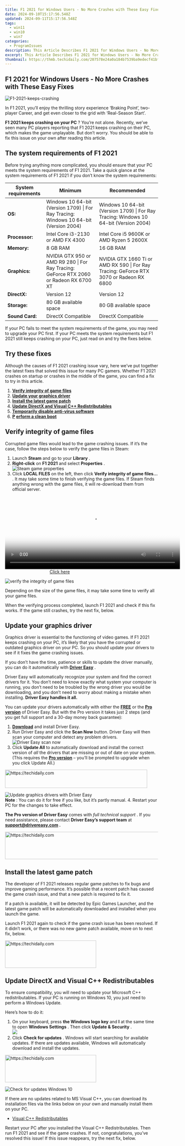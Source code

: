 ```yaml
---
title: F1 2021 for Windows Users - No More Crashes with These Easy Fixes
date: 2024-09-10T15:17:56.548Z
updated: 2024-09-11T15:17:56.548Z
tags:
  - win11
  - win10
  - win7
categories:
  - ProgramIssues
description: This Article Describes F1 2021 for Windows Users - No More Crashes with These Easy Fixes
excerpt: This Article Describes F1 2021 for Windows Users - No More Crashes with These Easy Fixes
thumbnail: https://thmb.techidaily.com/207578e24a0a184b7539ba9edecf41bf44046bb6668830fc6d1ed96db57dfa6c.png
---
```


## F1 2021 for Windows Users - No More Crashes with These Easy Fixes

![F1-2021-keeps-crashing](https://images.drivereasy.com/wp-content/uploads/2021/07/F1-2021-keeps-crashing.jpg)

 In F1 2021, you’ll enjoy the thrilling story experience ‘Braking Point’, two-player Career, and get even closer to the grid with ‘Real-Season Start’.

**F1 2021 keeps crashing on your PC** ? You’re not alone. Recently, we’ve seen many PC players reporting that F1 2021 keeps crashing on their PC, which makes the game unplayable. But don’t worry. You should be able to fix this issue on your own after reading this article.

## The system requirements of F1 2021

 Before trying anything more complicated, you should ensure that your PC meets the system requirements of F1 2021\. Take a quick glance at the system requirements of F1 2021 if you don’t know the system requirements:

| System requirements | Minimum                                                                                | Recommended                                                                             |
| ------------------- | -------------------------------------------------------------------------------------- | --------------------------------------------------------------------------------------- |
| **OS:**             | Windows 10 64-bit (Version 1709) \| For Ray Tracing: Windows 10 64-bit (Version 2004)  | Windows 10 64-bit (Version 1709) \| For Ray Tracing: Windows 10 64-bit (Version 2004)   |
| **Processor:**      | Intel Core i3-2130 or AMD FX 4300                                                      | Intel Core i5 9600K or AMD Ryzen 5 2600X                                                |
| **Memory:**         | 8 GB RAM                                                                               | 16 GB RAM                                                                               |
| **Graphics:**       | NVIDIA GTX 950 or AMD R9 280 \| For Ray Tracing: GeForce RTX 2060 or Radeon RX 6700 XT | NVIDIA GTX 1660 Ti or AMD RX 590 \| For Ray Tracing: GeForce RTX 3070 or Radeon RX 6800 |
| **DirectX:**        | Version 12                                                                             | Version 12                                                                              |
| **Storage:**        | 80 GB available space                                                                  | 80 GB available space                                                                   |
| **Sound Card:**     | DirectX Compatible                                                                     | DirectX Compatible                                                                      |

 If your PC fails to meet the system requirements of the game, you may need to upgrade your PC first. If your PC meets the system requirements but F1 2021 still keeps crashing on your PC, just read on and try the fixes below.

## Try these fixes

 Although the causes of F1 2021 crashing issue vary, here we’ve put together the latest fixes that solved this issue for many PC gamers. Whether F1 2021 crashes on startup or crashes in the middle of the game, you can find a fix to try in this article.

1. **[Verify integrity of game files](https://tools.techidaily.com/drivereasy/download/)**
2. **[Update your graphics driver](https://tools.techidaily.com/drivereasy/download/)**
3. **[Install the latest game patch](https://tools.techidaily.com/drivereasy/download/)**
4. **[Update DirectX and Visual C++ Redistributables](https://tools.techidaily.com/drivereasy/download/)**
5. **[Temporarily disable anti-virus software](https://tools.techidaily.com/drivereasy/download/)**
6. **[P](https://tools.techidaily.com/drivereasy/download/) [erform a clean boot](https://tools.techidaily.com/drivereasy/download/)**

## Verify integrity of game files

 Corrupted game files would lead to the game crashing issues. If it’s the case, follow the steps below to verify the game files in Steam:

1. Launch **Steam** and go to your **Library** .
2. **Right-click** on **F1 2021** and select **Properties** .  
![Steam game properties](https://images.drivereasy.com/wp-content/uploads/2021/04/Steam-game-F1-2020-properties.jpg)
3. Click **LOCAL FILES** on the left, then click **Verify integrity of game files…** . It may take some time to finish verifying the game files. If Steam finds anything wrong with the game files, it will re-download them from official server.  




<!-- affiliate ads begin -->
<span id="1983473">
					<video width="576" height="240" style="cursor:pointer"
           poster="//a.impactradius-go.com/display-clicktoplayimage/1983473.png"
           onclick="if(!this.playClicked){this.play();this.setAttribute('controls',true);this.playClicked=true;}">
	   <source src="//a.impactradius-go.com/display-ad/22993-1983473">
	   <img src="//a.impactradius-go.com/display-clicktoplayimage/1983473.png" style="border: none; height: 100%; width: 100%; object-fit: contain">
	</video>
	<div style="width:360px;text-align:center"><a href="javascript:window.open(decodeURIComponent('https%3A%2F%2Fhomestyler.sjv.io%2Fc%2F5597632%2F1983473%2F22993'), '_blank');void(0);">Click here</a></div>
</span>
<img height="0" width="0" src="https://imp.pxf.io/i/5597632/1983473/22993" style="position:absolute;visibility:hidden;" border="0" />
<!-- affiliate ads end -->




![verify the integrity of game files](https://images.drivereasy.com/wp-content/uploads/2021/04/F1-2020-verify-the-integrity-of-game-files.jpg)

 Depending on the size of the game files, it may take some time to verify all your game files.

 When the verifying process completed, launch F1 2021 and check if this fix works. If the game still crashes, try the next fix, below.

## Update your graphics driver

 Graphics driver is essential to the functioning of video games. If F1 2021 keeps crashing on your PC, it’s likely that you have the corrupted or outdated graphics driver on your PC. So you should update your drivers to see if it fixes the game crashing issues.

 If you don’t have the time, patience or skills to update the driver manually, you can do it automatically with **[Driver Easy](https://tools.techidaily.com/drivereasy/download/)**  .

 Driver Easy will automatically recognize your system and find the correct drivers for it. You don’t need to know exactly what system your computer is running, you don’t need to be troubled by the wrong driver you would be downloading, and you don’t need to worry about making a mistake when installing. **Driver Easy handles it all.**

 You can update your drivers automatically with either the **[FREE](https://tools.techidaily.com/drivereasy/download/)**  or the **[Pro version](https://tools.techidaily.com/drivereasy/download/)**  of Driver Easy. But with the Pro version it takes just 2 steps (and you get full support and a 30-day money back guarantee):

1. **[Download](https://tools.techidaily.com/drivereasy/download/)**  and install Driver Easy.
2. Run Driver Easy and click the **Scan Now** button. Driver Easy will then scan your computer and detect any problem drivers.  
![Driver Easy scan now](https://images.drivereasy.com/wp-content/uploads/2020/11/Driver-Easy-scan-now.jpg)
3. Click **Update All** to automatically download and install the correct version of _all_ the drivers that are missing or out of date on your system. (This requires the **[Pro version](https://tools.techidaily.com/drivereasy/download/)**  – you’ll be prompted to upgrade when you click Update All.)  




<!-- affiliate ads begin -->
<a href="https://bluettius.sjv.io/c/5597632/2139122/17108" target="_top" id="2139122">
  <img src="//a.impactradius-go.com/display-ad/17108-2139122" border="0" alt="https://techidaily.com" width="468" height="60"/>
</a>
<img height="0" width="0" src="https://bluettius.sjv.io/i/5597632/2139122/17108" style="position:absolute;visibility:hidden;" border="0" />
<!-- affiliate ads end -->




![Update graphics drivers with Driver Easy](https://images.drivereasy.com/wp-content/uploads/2020/09/de-update-all-rtx-3080.jpg)  
**Note** : You can do it for free if you like, but it’s partly manual.
4. Restart your PC for the changes to take effect.

**The Pro version of Driver Easy** comes with _full technical support_ . If you need assistance, please contact **Driver Easy’s support team** at **[support@drivereasy.com](https://tools.techidaily.com/drivereasy/download/) .**





<!-- affiliate ads begin -->
<a href="https://appsumo.8odi.net/c/5597632/2118319/7443" target="_top" id="2118319">
  <img src="//a.impactradius-go.com/display-ad/7443-2118319" border="0" alt="https://techidaily.com" width="728" height="90"/>
</a>
<img height="0" width="0" src="https://appsumo.8odi.net/i/5597632/2118319/7443" style="position:absolute;visibility:hidden;" border="0" />
<!-- affiliate ads end -->




## Install the latest game patch

 The developer of F1 2021 releases regular game patches to fix bugs and improve gaming performance. It’s possible that a recent patch has caused the game crash issue, and that a new patch is required to fix it.

 If a patch is available, it will be detected by Epic Games Launcher, and the latest game patch will be automatically downloaded and installed when you launch the game.

 Launch F1 2021 again to check if the game crash issue has been resolved. If it didn’t work, or there was no new game patch available, move on to next fix, below.





<!-- affiliate ads begin -->
<a href="https://aligracehair.sjv.io/c/5597632/2115932/19272" target="_top" id="2115932">
  <img src="//a.impactradius-go.com/display-ad/19272-2115932" border="0" alt="https://techidaily.com" width="300" height="90"/>
</a>
<img height="0" width="0" src="https://aligracehair.sjv.io/i/5597632/2115932/19272" style="position:absolute;visibility:hidden;" border="0" />
<!-- affiliate ads end -->




## Update DirectX and Visual C++ Redistributables

 To ensure compatibility, you will need to update your Microsoft C++ redistributables. If your PC is running on Windows 10, you just need to perform a Windows Update.

Here’s how to do it:

1. On your keyboard, press **the Windows logo key** and **I** at the same time to open **Windows Settings** . Then click **Update & Security** .  
![](https://images.drivereasy.com/wp-content/uploads/2019/09/update1.jpg)
2. Click **Check for updates** . Windows will start searching for available updates. If there are updates available, Windows will automatically download and install the updates.  




<!-- affiliate ads begin -->
<a href="https://aligracehair.sjv.io/c/5597632/2135355/19272" target="_top" id="2135355">
  <img src="//a.impactradius-go.com/display-ad/19272-2135355" border="0" alt="https://techidaily.com" width="300" height="90"/>
</a>
<img height="0" width="0" src="https://aligracehair.sjv.io/i/5597632/2135355/19272" style="position:absolute;visibility:hidden;" border="0" />
<!-- affiliate ads end -->




![Check for updates Windows 10](https://images.drivereasy.com/wp-content/uploads/2021/05/Check-for-updates-Windows-10.jpg)

 If there are no updates related to MS Visual C++, you can download its installation files via the links below on your own and manually install them on your PC.

* [Visual C++ Redistributables](https://support.microsoft.com/en-us/topic/the-latest-supported-visual-c-downloads-2647da03-1eea-4433-9aff-95f26a218cc0)

 Restart your PC after you installed the Visual C++ Redistributables. Then run F1 2021 and see if the game crashes. If not, congratulations, you’ve resolved this issue! If this issue reappears, try the next fix, below.





<!-- affiliate ads begin -->
<span id="1484963">
					<video width="864" height="864" style="cursor:pointer"
           poster="//a.impactradius-go.com/display-clicktoplayimage/1484963.png"
           onclick="if(!this.playClicked){this.play();this.setAttribute('controls',true);this.playClicked=true;}">
	   <source src="//a.impactradius-go.com/display-ad/16446-1484963">
	   <img src="//a.impactradius-go.com/display-clicktoplayimage/1484963.png" style="border: none; height: 100%; width: 100%; object-fit: contain">
	</video>
	<div style="width:540px;text-align:center"><a href="javascript:window.open(decodeURIComponent('https%3A%2F%2Flaganoo.pxf.io%2Fc%2F5597632%2F1484963%2F16446'), '_blank');void(0);">Click here</a></div>
</span>
<img height="0" width="0" src="https://imp.pxf.io/i/5597632/1484963/16446" style="position:absolute;visibility:hidden;" border="0" />
<!-- affiliate ads end -->




## Temporarily disable anti-virus software

 Some 3rd party antivirus software would block the game files, which may also lead to the game crashing issues.

 You can try adding both the game folder and Steam as an exception to your third-party antivirus application. If necessary, try temporarily disabling your 3rd party antivirus software before playing the game.

 Run F1 2021 and check if this issue persists after you disabled the anti-virus software on your PC.

If this fix didn’t work, try the next fix to perform a clean boot.

## Perform a clean boot

 If there is a certain application conflicting with F1 2021, the game would also crash. To find out the problematic application that crashes the game, you need to perform a clean boot. Here’s how to do it:

1. On your keyboard, press the **Windows logo key** and **R** at the same time to open the Run Dialog. Type **msconfig** and press **Enter** to open the **System Configuration** window.  
![msconfig-win-10](https://images.drivereasy.com/wp-content/uploads/2016/11/msconfig-win-10.png)
2. Navigate to the **Services** tab, check **Hide all Microsoft services** and then click **Disable all** .  
![system configuration](https://images.drivereasy.com/wp-content/uploads/2019/08/system-configuration.png)
3. Select the **Startup** tab and click **Open Task Manager** .  




<!-- affiliate ads begin -->
<a href="https://ephamedtechinc.pxf.io/c/5597632/2137202/26400" target="_top" id="2137202">
  <img src="//a.impactradius-go.com/display-ad/26400-2137202" border="0" alt="https://techidaily.com" width="728" height="90"/>
</a>
<img height="0" width="0" src="https://ephamedtechinc.pxf.io/i/5597632/2137202/26400" style="position:absolute;visibility:hidden;" border="0" />
<!-- affiliate ads end -->




![system configuration](https://images.drivereasy.com/wp-content/uploads/2019/08/system-configuration2.png)
4. On the **Startup** tab in **Task Manager** , for **each** startup item, select the item and then click **Disable** .  
![system configuration](https://images.drivereasy.com/wp-content/uploads/2019/08/system-configuration3.png)
5. Go back to the **System Configuration** window and click **OK** .  




<!-- affiliate ads begin -->
<a href="https://ephamedtechinc.pxf.io/c/5597632/2137227/26400" target="_top" id="2137227">
  <img src="//a.impactradius-go.com/display-ad/26400-2137227" border="0" alt="https://techidaily.com" width="728" height="90"/>
</a>
<img height="0" width="0" src="https://ephamedtechinc.pxf.io/i/5597632/2137227/26400" style="position:absolute;visibility:hidden;" border="0" />
<!-- affiliate ads end -->




![system configuration](https://images.drivereasy.com/wp-content/uploads/2019/08/system-configuration4.png)
6. Click **Restart** to restart your PC.  




<!-- affiliate ads begin -->
<a href="https://appsumo.8odi.net/c/5597632/2123739/7443" target="_top" id="2123739">
  <img src="//a.impactradius-go.com/display-ad/7443-2123739" border="0" alt="https://techidaily.com" width="728" height="90"/>
</a>
<img height="0" width="0" src="https://appsumo.8odi.net/i/5597632/2123739/7443" style="position:absolute;visibility:hidden;" border="0" />
<!-- affiliate ads end -->




![system configuration](https://images.drivereasy.com/wp-content/uploads/2019/08/system-configuration5.png)





<!-- affiliate ads begin -->
<a href="https://aidotcom.pxf.io/c/5597632/2129042/19576" target="_top" id="2129042">
  <img src="//a.impactradius-go.com/display-ad/19576-2129042" border="0" alt="https://techidaily.com" width="300" height="90"/>
</a>
<img height="0" width="0" src="https://aidotcom.pxf.io/i/5597632/2129042/19576" style="position:absolute;visibility:hidden;" border="0" />
<!-- affiliate ads end -->




**Restart** your PC and launch F1 2021 to check whether the game crashes again. If not, you need to open the **System Configuration** window again to enable services and applications **one by one** until you find the problematic software.

 After enabling each services, you need to restart your PC to apply the changes.

 Once you find out the problematic software that crashes F1 2021, you need to **uninstall** it to avoid game crashing issues in the future.

 If the game still crashes after you disabled all the 3rd party apps and services, try reinstalling F1 2021\. Normally, after reinstalling the game, you’ll be able to fix the crashing issue.

**Tips:**

 If these common fixes on this article didn’t help you fix the F1 2021 crashing issue, you can also try investigating Windows crash logs to analyze and troubleshoot the causes of the crash. For more details, see the article: [How to view crash logs in Windows 10](https://www.supereasy.com/how-to-view-crash-logs-in-windows-10/) .

---

 Hopefully, one of the fixes above helped you fix the F1 2021 crashing issue. Feel free to drop a line in the comment area below if you have any questions or suggestions. Thanks for reading!

* [game crash](https://tools.techidaily.com/drivereasy/download/)
* [Windows](https://tools.techidaily.com/drivereasy/download/)

<ins class="adsbygoogle"
     style="display:block"
     data-ad-format="autorelaxed"
     data-ad-client="ca-pub-7571918770474297"
     data-ad-slot="1223367746"></ins>



<ins class="adsbygoogle"
     style="display:block"
     data-ad-client="ca-pub-7571918770474297"
     data-ad-slot="8358498916"
     data-ad-format="auto"
     data-full-width-responsive="true"></ins>

<span class="atpl-alsoreadstyle">Also read:</span>
<div><ul>
<li><a href="https://win-blog.techidaily.com/fixed-maplestory-cant-launch/"><u>[Fixed] Maplestory Can't Launch</u></a></li>
<li><a href="https://screen-capture.techidaily.com/new-2024-approved-elevate-your-mac-experience-with-these-5-snippers/"><u>[New] 2024 Approved Elevate Your Mac Experience with These 5 Snippers</u></a></li>
<li><a href="https://facebook-video-footage.techidaily.com/new-2024-approved-explore-advanced-video-control-in-youtubes-playback-features/"><u>[New] 2024 Approved Explore Advanced Video Control in YouTube’s Playback Features</u></a></li>
<li><a href="https://youtube-docs.techidaily.com/024-approved-top-8-gratis-video-cutting-tools-for-online-content-creation/"><u>[New] 2024 Approved Top 8 Gratis Video Cutting Tools For Online Content Creation</u></a></li>
<li><a href="https://remote-screen-capture.techidaily.com/new-gamers-pathway-to-impeccable-recordings/"><u>[New] Gamers' Pathway to Impeccable Recordings</u></a></li>
<li><a href="https://visual-screen-recording.techidaily.com/new-in-2024-top-10-best-free-mmorpg-games-you-can-find/"><u>[New] In 2024, Top 10 Best Free MMORPG Games You Can Find</u></a></li>
<li><a href="https://extra-approaches.techidaily.com/new-mastering-iphone-photography-focus-on-shadows/"><u>[New] Mastering iPhone Photography Focus on Shadows</u></a></li>
<li><a href="https://extra-guidance.techidaily.com/new-mastering-two-screen-viewing-step-by-step-guide-for-netflix-users/"><u>[New] Mastering Two Screen Viewing - Step By Step Guide For Netflix Users</u></a></li>
<li><a href="https://extra-skills.techidaily.com/new-premium-extensions-for-after-effects-magic/"><u>[New] Premium Extensions for After Effects Magic</u></a></li>
<li><a href="https://facebook-clips.techidaily.com/updated-2024-approved-boosting-your-fb-pages-advanced-ranking-strategies/"><u>[Updated] 2024 Approved Boosting Your FB Pages Advanced Ranking Strategies</u></a></li>
<li><a href="https://screen-activity-recording.techidaily.com/updated-2024-approved-mi-11s-screen-recording-elevate-your-digital-storytelling/"><u>[Updated] 2024 Approved Mi 11'S Screen Recording Elevate Your Digital Storytelling</u></a></li>
<li><a href="https://facebook-clips.techidaily.com/updated-efficient-video-download-from-facebooks-domain-for-2024/"><u>[Updated] Efficient Video Download From Facebook's Domain for 2024</u></a></li>
<li><a href="https://youtube-web.techidaily.com/approved-cultivating-a-community-the-key-to-surpassing-1000-views/"><u>2024 Approved Cultivating a Community The Key to Surpassing 1000 Views</u></a></li>
<li><a href="https://extra-hints.techidaily.com/a-beginners-guide-to-inshot-and-laptop-editing-for-2024/"><u>A Beginner's Guide to Inshot and Laptop Editing for 2024</u></a></li>
<li><a href="https://tech-hub.techidaily.com/bend-ai-language-to-your-will/"><u>Bend AI Language to Your Will</u></a></li>
<li><a href="https://win-blog.techidaily.com/boost-your-frame-rate-to-overcome-game-stuttering-issues-expert-tips-for-players-april-2n24/"><u>Boost Your Frame Rate to Overcome Game Stuttering Issues - Expert Tips for Players, April 2N24</u></a></li>
<li><a href="https://win-blog.techidaily.com/boosting-ark-survival-ascended-performance-a-comprehvew-of-best-fps-enhancements-for-pc-players/"><u>Boosting ARK Survival Ascended Performance: A Comprehvew of Best FPS Enhancements for PC Players</u></a></li>
<li><a href="https://win-blog.techidaily.com/bring-back-the-boom-solutions-for-noise-problems-in-fallout-4-pc-games/"><u>Bring Back the Boom: Solutions for Noise Problems in Fallout 4 PC Games</u></a></li>
<li><a href="https://win-blog.techidaily.com/bypassing-call-of-duty-warzones-erroneous-readings-a-guide-for-code-50-31-on-pc/"><u>Bypassing Call of Duty: Warzone's Erroneous Readings - A Guide for Code [5.0, 3.1] on PC</u></a></li>
<li><a href="https://extra-tips.techidaily.com/captivating-comedy-crafted-step-by-step-meme-tutorial/"><u>Captivating Comedy Crafted Step-by-Step Meme Tutorial</u></a></li>
<li><a href="https://extra-resources.techidaily.com/comparing-cloud-space-charges-methods-and-results/"><u>Comparing Cloud Space Charges Methods and Results</u></a></li>
<li><a href="https://blue-screen-error.techidaily.com/complete-guide-for-correcting-error-message-0x00000cd-the-blue-screen-of-death/"><u>Complete Guide for Correcting Error Message 0X00000CD - The Blue Screen of Death</u></a></li>
<li><a href="https://win-blog.techidaily.com/decoding-pc-trouble-solutions-to-get-call-of-duty-modern-warfare-up-and-running/"><u>Decoding PC Trouble: Solutions to Get Call of Duty: Modern Warfare Up and Running</u></a></li>
<li><a href="https://win-blog.techidaily.com/defeating-the-shadow-menace-solutions-for-black-screen-error-in-cod-world-war-ii-on-windows/"><u>Defeating the Shadow Menace - Solutions for Black Screen Error in COD: World War II on Windows</u></a></li>
<li><a href="https://tech-revival.techidaily.com/dissecting-ai-opportunities-vs-threats-to-humanity/"><u>Dissecting AI: Opportunities vs Threats to Humanity</u></a></li>
<li><a href="https://location-social.techidaily.com/does-find-my-friends-work-on-xiaomi-redmi-13c-drfone-by-drfone-virtual-android/"><u>Does find my friends work on Xiaomi Redmi 13C | Dr.fone</u></a></li>
<li><a href="https://win-amazing.techidaily.com/download-and-update-epson-l3150-driver-windows-11-8-7/"><u>Download & Update Epson L3150 Driver | Windows 11, 8, 7</u></a></li>
<li><a href="https://win-blog.techidaily.com/effective-solutions-for-unstalling-your-qbittorrent-client/"><u>Effective Solutions for Unstalling Your qBittorrent Client</u></a></li>
<li><a href="https://win-blog.techidaily.com/end-of-chromes-high-cpu-dilemma-effective-fixes-and-tips/"><u>End of Chrome's High-CPU Dilemma: Effective Fixes and Tips</u></a></li>
<li><a href="https://win-blog.techidaily.com/enhance-your-elden-ring-adventure-quick-fixes-for-improved-frame-rates-and-smoother-gameplay/"><u>Enhance Your Elden Ring Adventure - Quick Fixes for Improved Frame Rates and Smoother Gameplay</u></a></li>
<li><a href="https://win-blog.techidaily.com/expert-tips-on-fixing-launch-problems-with-cs-go/"><u>Expert Tips on Fixing Launch Problems with CS: GO</u></a></li>
<li><a href="https://tech-revival.techidaily.com/explore-reading-options-the-best-ai-enhanced-book-selection-platforms/"><u>Explore Reading Options - The Best AI-Enhanced Book Selection Platforms</u></a></li>
<li><a href="https://win-blog.techidaily.com/fix-your-pc-overcome-the-gas-station-simulator-continuous-freezing-issue/"><u>Fix Your PC: Overcome the 'Gas Station Simulator' Continuous Freezing Issue</u></a></li>
<li><a href="https://bypass-frp.techidaily.com/how-to-bypass-google-frp-lock-on-xiaomi-redmi-k70e-devices-by-drfone-android/"><u>How to Bypass Google FRP Lock on Xiaomi Redmi K70E Devices</u></a></li>
<li><a href="https://win-blog.techidaily.com/how-to-prevent-your-mass-effect-legendary-edition-from-crashing-pcxbox/"><u>How to Prevent Your Mass Effect Legendary Edition From Crashing (PC/Xbox)</u></a></li>
<li><a href="https://android-unlock.techidaily.com/how-to-unlock-samsung-galaxy-a23-5g-pattern-lock-if-forgotten-6-ways-by-drfone-android/"><u>How to Unlock Samsung Galaxy A23 5G Pattern Lock if Forgotten? 6 Ways</u></a></li>
<li><a href="https://win-blog.techidaily.com/improve-your-wow-gaming-experience-top-strategies-to-fix-lag-and-boost-frame-rates/"><u>Improve Your WoW Gaming Experience: Top Strategies to Fix Lag & Boost Frame Rates</u></a></li>
<li><a href="https://win-blog.techidaily.com/improving-compatibility-ensuring-your-processor-is-up-to-par-with-vanguards-specs/"><u>Improving Compatibility: Ensuring Your Processor Is Up to Par with Vanguard's Specs</u></a></li>
<li><a href="https://youtube-video-recordings.techidaily.com/in-2024-anonymous-sharing-simplified-blurring-techniques-for-videos/"><u>In 2024, Anonymous Sharing Simplified Blurring Techniques for Videos</u></a></li>
<li><a href="https://android-location.techidaily.com/in-2024-getting-the-pokemon-go-gps-signal-not-found-11-error-in-nokia-xr21-drfone-by-drfone-virtual/"><u>In 2024, Getting the Pokemon Go GPS Signal Not Found 11 Error in Nokia XR21 | Dr.fone</u></a></li>
<li><a href="https://apple-account.techidaily.com/in-2024-how-to-create-an-apple-developer-account-from-apple-iphone-8-plus-by-drfone-ios/"><u>In 2024, How To Create an Apple Developer Account From Apple iPhone 8 Plus</u></a></li>
<li><a href="https://android-transfer.techidaily.com/in-2024-how-to-transfer-data-after-switching-from-vivo-v29-to-latest-samsung-drfone-by-drfone-transfer-from-android-transfer-from-android/"><u>In 2024, How to Transfer Data After Switching From Vivo V29 to Latest Samsung | Dr.fone</u></a></li>
<li><a href="https://video-screen-grab.techidaily.com/in-2024-top-10-windows-11-webcam-capturers/"><u>In 2024, Top 10 Windows 11 Webcam Capturers</u></a></li>
<li><a href="https://android-unlock.techidaily.com/in-2024-universal-unlock-pattern-for-vivo-v27-by-drfone-android/"><u>In 2024, Universal Unlock Pattern for Vivo V27</u></a></li>
<li><a href="https://android-frp.techidaily.com/is-gsm-flasher-adb-legit-full-review-to-bypass-your-huawei-p60frp-lock-by-drfone-android/"><u>Is GSM Flasher ADB Legit? Full Review To Bypass Your Huawei P60FRP Lock</u></a></li>
<li><a href="https://twitter-videos.techidaily.com/masterclass-converting-twitter-vids-to-eye-catching-engaging-gifs/"><u>Masterclass Converting Twitter Vids to Eye-Catching, Engaging GIFs</u></a></li>
<li><a href="https://tech-revival.techidaily.com/1723808208345-mastering-startup-settings-in-windows-11-access-the-boot-options-menu-today/"><u>Mastering Startup Settings in Windows 11 – Access the Boot Options Menu Today!</u></a></li>
<li><a href="https://win-blog.techidaily.com/overcoming-apex-legends-troublesome-error-code-23-expert-tips-and-solutions/"><u>Overcoming Apex Legends' Troublesome Error Code 지23: Expert Tips and Solutions</u></a></li>
<li><a href="https://win-blog.techidaily.com/overcoming-common-fortnite-problems-entry-point-error-solved/"><u>Overcoming Common Fortnite Problems: Entry Point Error Solved!</u></a></li>
<li><a href="https://win-blog.techidaily.com/overcoming-the-challenge-of-zero-volume-in-minecraft-for-pc-players/"><u>Overcoming the Challenge of Zero Volume in Minecraft for PC Players</u></a></li>
<li><a href="https://win-blog.techidaily.com/overcoming-the-fortnite-error-code-ls-0013-a-comprehensive-guide/"><u>Overcoming the Fortnite Error Code LS-0013 – A Comprehensive Guide</u></a></li>
<li><a href="https://win-blog.techidaily.com/resolved-addressing-insufficient-memory-problem-on-god-of-war-game/"><u>Resolved: Addressing Insufficient Memory Problem on God of War Game</u></a></li>
<li><a href="https://win-blog.techidaily.com/resolving-chrome-screen-tremors-in-windows-a-comprehensive-2024-manual/"><u>Resolving Chrome Screen Tremors in Windows: A Comprehensive 2024 Manual</u></a></li>
<li><a href="https://win-blog.techidaily.com/resolving-pc-game-lags-in-assassins-creed-odyssey-for-smooth-gaming/"><u>Resolving PC Game Lags in Assassin's Creed Odyssey for Smooth Gaming</u></a></li>
<li><a href="https://extra-approaches.techidaily.com/rewind-with-ease-iphone-video-restoration-methods-for-2024/"><u>Rewind with Ease IPhone Video Restoration Methods for 2024</u></a></li>
<li><a href="https://win-blog.techidaily.com/smooth-sailing-through-detroit-become-humans-expert-fixes-for-pc-crashes-and-more/"><u>Smooth Sailing Through ‘Detroit: Become Humans’ – Expert Fixes for PC Crashes and More!</u></a></li>
<li><a href="https://win-blog.techidaily.com/solving-the-acrocefexe-program-failure-a-step-by-step-guide/"><u>Solving the acrocef.exe Program Failure: A Step-by-Step Guide</u></a></li>
<li><a href="https://win-blog.techidaily.com/solving-the-dilemma-7-simple-solutions-when-halo-infinite-freezes-on-your-computer/"><u>Solving the Dilemma: 7 Simple Solutions When Halo Infinite Freezes on Your Computer</u></a></li>
<li><a href="https://win-blog.techidaily.com/step-by-step-solutions-for-a-non-functional-windows-11-taskbar-problem/"><u>Step-by-Step Solutions for a Non-Functional Windows 11 Taskbar Problem</u></a></li>
<li><a href="https://win-blog.techidaily.com/step-by-step-tips-for-smoother-play-improve-frame-rate-and-reduce-lagging-issues-in-warzone/"><u>Step-by-Step Tips for Smoother Play: Improve Frame Rate and Reduce Lagging Issues in Warzone</u></a></li>
<li><a href="https://win-blog.techidaily.com/steps-to-enable-and-fix-windows-spotlight-display-problems-on-windows-11/"><u>Steps to Enable and Fix Windows Spotlight Display Problems on Windows 11</u></a></li>
<li><a href="https://screen-capture.techidaily.com/terrarias-richest-realms-5-best-gold-hunt-spots-for-2024/"><u>Terraria's Richest Realms 5 Best Gold Hunt Spots for 2024</u></a></li>
<li><a href="https://win-blog.techidaily.com/troubleshooting-steps-resolving-issues-with-a-nonfunctional-paradox-launcher/"><u>Troubleshooting Steps: Resolving Issues with a Nonfunctional Paradox Launcher</u></a></li>
<li><a href="https://win-blog.techidaily.com/troubleshooting-the-farming-simulators-stalling-issues-tips-for-2e4-players/"><u>Troubleshooting The Farming Simulator's Stalling Issues - Tips for 2E4 Players</u></a></li>
<li><a href="https://win-blog.techidaily.com/troubleshooting-tips-for-a-smooth-gta-5-experience-without-crashes/"><u>Troubleshooting Tips for a Smooth GTA 5 Experience Without Crashes</u></a></li>
<li><a href="https://win-blog.techidaily.com/troubleshooting-tips-how-to-stop-pacific-drive-from-freezing-and-crashing-on-windows-or-mac/"><u>Troubleshooting Tips: How to Stop Pacific Drive From Freezing and Crashing on Windows or Mac</u></a></li>
<li><a href="https://win-blog.techidaily.com/ultimate-fix-tips-for-preventing-v-from-crashing-on-your-pc/"><u>Ultimate Fix Tips for Preventing V From Crashing on Your PC</u></a></li>
<li><a href="https://win-blog.techidaily.com/ultimate-guide-solving-minecraft-performance-problems-on-your-computer/"><u>Ultimate Guide: Solving Minecraft Performance Problems on Your Computer</u></a></li>
<li><a href="https://win-blog.techidaily.com/unlocking-doom-eternal-how-to-launch-when-it-wont-start/"><u>Unlocking DOOM Eternal: How to Launch When It Won't Start</u></a></li>
<li><a href="https://blue-screen-error.techidaily.com/unlocking-hidden-tricks-accessing-startup-settings-on-windows-10-made-simple/"><u>Unlocking Hidden Tricks: Accessing Startup Settings on Windows 10 Made Simple</u></a></li>
<li><a href="https://ai-video-tools.techidaily.com/updated-fcpx-lower-thirds-101-a-beginners-guide-to-success-for-2024/"><u>Updated FCPX Lower Thirds 101 A Beginners Guide to Success for 2024</u></a></li>
<li><a href="https://ai-video-apps.techidaily.com/updated-video-editing-mastery-online-tutorials-for-beginners-and-pros/"><u>Updated Video Editing Mastery Online Tutorials for Beginners and Pros</u></a></li>
<li><a href="https://win-blog.techidaily.com/why-does-sony-vegas-keep-closing-heres-how-to-stop-it-for-good/"><u>Why Does Sony Vegas Keep Closing? Here's How to Stop It for Good</u></a></li>
<li><a href="https://win-blog.techidaily.com/xcom-2-not-starting-troubleshooting-guide-for-windows-users/"><u>XCOM 2 Not Starting: Troubleshooting Guide for Windows Users</u></a></li>
</ul></div>
